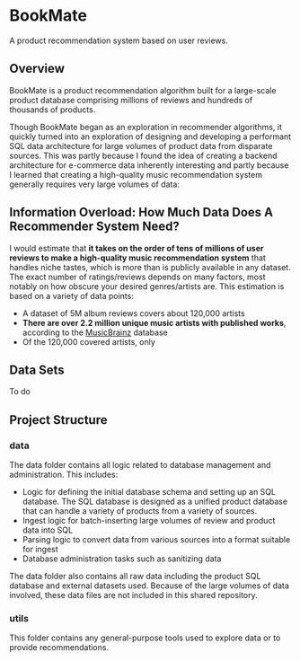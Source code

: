 # BookMate
A product recommendation system based on user reviews.

## Overview
BookMate is a product recommendation algorithm built for a large-scale product database comprising millions of reviews and hundreds of thousands of products.

Though BookMate began as an exploration in recommender algorithms, it quickly turned into an exploration of designing and developing a performant SQL data architecture for large volumes of product data from disparate sources. This was partly because I found the idea of creating a backend architecture for e-commerce data inherently interesting and partly because I learned that creating a high-quality music recommendation system generally requires very large volumes of data:

## Information Overload: How Much Data Does A Recommender System Need?

I would estimate that **it takes on the order of tens of millions of user reviews to make a high-quality music recommendation system** that handles niche tastes, which is more than is publicly available in any dataset. The exact number of ratings/reviews depends on many factors, most notably on how obscure your desired genres/artists are. This estimation is based on a variety of data points:

- A dataset of 5M album reviews covers about 120,000 artists 
- **There are over 2.2 million unique music artists with published works**, according to the [MusicBrainz](https://musicbrainz.org/) database
- Of the 120,000 covered artists, only

## Data Sets
To do

## Project Structure

### data
The data folder contains all logic related to database management and administration. This includes:
- Logic for defining the initial database schema and setting up an SQL database. The SQL database is designed as a unified product database that can handle a variety of products from a variety of sources.
- Ingest logic for batch-inserting large volumes of review and product data into SQL
- Parsing logic to convert data from various sources into a format suitable for ingest
- Database administration tasks such as sanitizing data

The data folder also contains all raw data including the product SQL database and external datasets used. Because of the large volumes of data involved, these data files are not included in this shared repository.

### utils
This folder contains any general-purpose tools used to explore data or to provide recommendations.